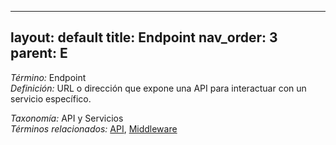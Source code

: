 
---
layout: default
title: Endpoint
nav_order: 3
parent: E
---

*Término:* Endpoint  
*Definición:* URL o dirección que expone una API para interactuar con un servicio específico.

*Taxonomía:* API y Servicios  
*Términos relacionados:* [API](https://maleniski.github.io/diccionario-angl-tec-mx/docs/alfabeticamente/A/api/), [Middleware](https://maleniski.github.io/diccionario-angl-tec-mx/docs/alfabeticamente/M/middleware/)
